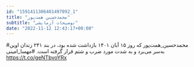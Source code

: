 ```yaml
---
id: "1591411306401497092_1"
title: "محمدحسین همت‌پور"
subtitle: "توضیحات آزمایشی"
date: "2022-11-12 12:43:17+00:00"
---
```

#محمدحسین_همت‌پور که روز ۱۵ آبان ۱۴۰۱ بازداشت شده بود، در بند ۲۴۱ زندان اوین به‌سر می‌برد و به شدت مورد ضرب و شتم قرار گرفته است.
#مهسا_امینی https://t.co/geNTbvoYRx

